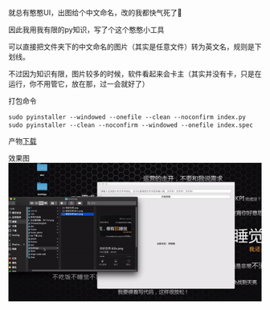 就总有憨憨UI，出图给个中文命名，改的我都快气死了😤

因此我用我有限的py知识，写了个这个憨憨小工具

可以直接把文件夹下的中文命名的图片（其实是任意文件）转为英文名，规则是下划线。

不过因为知识有限，图片较多的时候，软件看起来会卡主（其实并没有卡，只是在运行，你不用管它，放在那，过一会就好了）

打包命令

```
sudo pyinstaller --windowed --onefile --clean --noconfirm index.py
sudo pyinstaller --clean --noconfirm --windowed --onefile index.spec
```

产物[下载](https://github.com/XingXiaoWu/Chinese2english/releases)

效果图![img](./imgs/img.gif)
